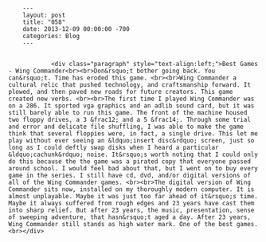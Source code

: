 
        ---
        layout: post
        title: "058"
        date: 2013-12-09 00:00:00 -700
        categories: Blog
        ---

        
				<div class="paragraph" style="text-align:left;">Best Games - Wing Commander<br><br>Don&rsquo;t bother going back. You can&rsquo;t. Time has eroded this game. <br><br>Wing Commander a cultural relic that pushed technology, and craftsmanship forward. It plowed, and then paved new roads for future creators. This game created new verbs. <br><br>The first time I played Wing Commander was on a 286. It sported vga graphics and an adlib sound card, but it was still barely able to run this game. The front of the machine housed two floppy drives, a 3 &frac12; and a 5 &frac14;. Through some trial and error and delicate file shuffling, I was able to make the game think that several floppies were, in fact, a single drive. This let me play without ever seeing an &ldquo;insert disc&rdquo; screen, just so long as I could deftly swap disks when I heard a particular &ldquo;cachunk&rdquo; noise. It&rsquo;s worth noting that I could only do this because the the game was a pirated copy that everyone passed around school. I would feel bad about that, but I went on to buy every game in the series. I still have cd, dvd, and/or digital versions of all of the Wing Commander games. <br><br>The digital version of Wing Commander sits now, installed on my thoroughly modern computer. It is almost unplayable. Maybe it was just too far ahead of it&rsquo;s time. Maybe it always suffered from rough edges and 23 years have cast them into sharp relief. But after 23 years, the music, presentation, sense of sweeping adventure, that hasn&rsquo;t aged a day. After 23 years, Wing Commander still stands as high water mark. One of the best games.<br></div>

		
        
